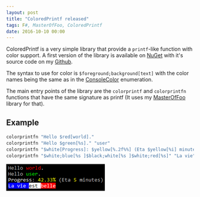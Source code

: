 ```yaml
---
layout: post
title: "ColoredPrintf released"
tags: F#, MasterOfFoo, ColoredPrintf
date: 2016-10-10 00:00
---
```


ColoredPrintf is a very simple library that provide a `printf`-like function with color support. A first version
of the library is available on [NuGet][nuget] with it's source code on my [Github][github].

The syntax to use for color is `$foreground;background[text]` with the color names being the same as in the
[ConsoleColor][consolecolor] enumeration.

The main entry points of the library are the `colorprintf` and `colorprintfn` functions that have the same
signature as printf (It uses my [MasterOfFoo][masteroffoo] library for that).

Example
-------

```fsharp
colorprintfn "Hello $red[world]."
colorprintfn "Hello $green[%s]." "user"
colorprintfn "$white[Progress]: $yellow[%.2f%%] (Eta $yellow[%i] minutes)" 42.33 5
colorprintfn "$white;blue[%s ]$black;white[%s ]$white;red[%s]" "La vie" "est" "belle"
```

![result](/assets/coloredprintf-sample.png)

[github]: https://github.com/vbfox/ColoredPrintf
[nuget]: https://www.nuget.org/packages/BlackFox.ColoredPrintf
[consolecolor]: https://msdn.microsoft.com/en-us/library/system.consolecolor(v=vs.110).aspx
[masteroffoo]: https://github.com/vbfox/MasterOfFoo